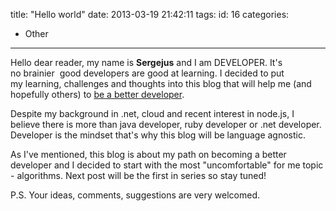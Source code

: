 title: "Hello world"
date: 2013-03-19 21:42:11
tags:
id: 16
categories:
  - Other
---

Hello dear reader, my name is **Sergejus** and I am DEVELOPER. It's no brainier  good developers are good at learning. I decided to put my learning, challenges and thoughts into this blog that will help me (and hopefully others) to [be a better developer](http://www.bebetterdeveloper.com).

Despite my background in .net, cloud and recent interest in node.js, I believe there is more than java developer, ruby developer or .net developer. Developer is the mindset that's why this blog will be language agnostic.

As I've mentioned, this blog is about my path on becoming a better developer and I decided to start with the most "uncomfortable" for me topic - algorithms. Next post will be the first in series so stay tuned!

P.S.
Your ideas, comments, suggestions are very welcomed.